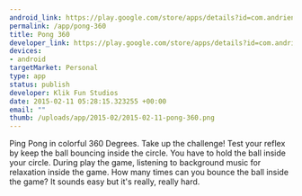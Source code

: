 ```yaml
--- 
android_link: https://play.google.com/store/apps/details?id=com.andriens.pong360
permalink: /app/pong-360
title: Pong 360
developer_link: https://play.google.com/store/apps/details?id=com.andriens.pong360
devices: 
- android
targetMarket: Personal
type: app
status: publish
developer: Klik Fun Studios
date: 2015-02-11 05:28:15.323255 +00:00
email: ""
thumb: /uploads/app/2015-02/2015-02-11-pong-360.png
---
```


Ping Pong in colorful 360 Degrees. Take up the challenge!
Test your reflex by keep the ball bouncing inside the circle.
You have to hold the ball inside your circle.
During play the game, listening to background music for relaxation inside the game.
How many times can you bounce the ball inside the game? It sounds easy but it's really, really hard.
